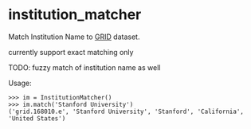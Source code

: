 # institution_matcher

Match Institution Name to [GRID](https://www.grid.ac/downloads) dataset.

currently support exact matching only

TODO: fuzzy match of institution name as well

Usage:

    >>> im = InstitutionMatcher()
    >>> im.match('Stanford University')
    ('grid.168010.e', 'Stanford University', 'Stanford', 'California', 'United States')
